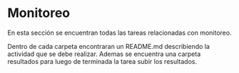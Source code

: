 # Monitoreo

En esta sección se encuentran todas las tareas relacionadas con monitoreo.

Dentro de cada carpeta encontraran un README.md describiendo la actividad que se debe realizar. Ademas se encuentra una carpeta resultados para luego de terminada la tarea subir los resultados.
